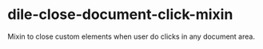 # dile-close-document-click-mixin
Mixin to close custom elements when user do clicks in any document area.
